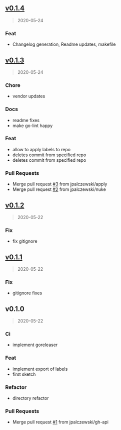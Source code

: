 
<a name="v0.1.4"></a>
## [v0.1.4](https://github.com/jpalczewski/znaczek/compare/v0.1.3...v0.1.4)

> 2020-05-24

### Feat

* Changelog generation, Readme updates, makefile


<a name="v0.1.3"></a>
## [v0.1.3](https://github.com/jpalczewski/znaczek/compare/v0.1.2...v0.1.3)

> 2020-05-24

### Chore

* vendor updates

### Docs

* readme fixes
* make go-lint happy

### Feat

* allow to apply labels to repo
* deletes commit from specified repo
* deletes commit from specified repo

### Pull Requests

* Merge pull request [#3](https://github.com/jpalczewski/znaczek/issues/3) from jpalczewski/apply
* Merge pull request [#2](https://github.com/jpalczewski/znaczek/issues/2) from jpalczewski/nuke


<a name="v0.1.2"></a>
## [v0.1.2](https://github.com/jpalczewski/znaczek/compare/v0.1.1...v0.1.2)

> 2020-05-22

### Fix

* fix gitignore


<a name="v0.1.1"></a>
## [v0.1.1](https://github.com/jpalczewski/znaczek/compare/v0.1.0...v0.1.1)

> 2020-05-22

### Fix

* gitignore fixes


<a name="v0.1.0"></a>
## v0.1.0

> 2020-05-22

### Ci

* implement goreleaser

### Feat

* implement export of labels
* first sketch

### Refactor

* directory refactor

### Pull Requests

* Merge pull request [#1](https://github.com/jpalczewski/znaczek/issues/1) from jpalczewski/gh-api

